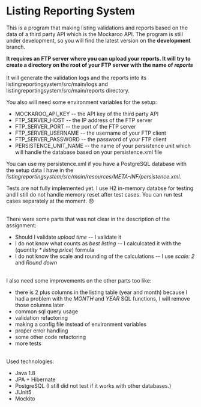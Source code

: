 # Listing Reporting System

 This is a program that making listing validations and reports based on the data of a third party API which is the Mockaroo API.
 The program is still under development, so you will find the latest version on the **development** branch.
 
 **It requires an FTP server where you can upload your reports. It will try to create a directory on the root of your FTP server with the name of *reports***<br><br>
 It will generate the validation logs and the reports into its listingreportingsystem/src/main/logs and listingreportingsystem/src/main/reports directory.
 
 You also will need some environment variables for the setup:
  - MOCKAROO_API_KEY -- the API key of the third party API
  - FTP_SERVER_HOST -- the IP address of the FTP server
  - FTP_SERVER_PORT -- the port of the FTP server
  - FTP_SERVER_USERNAME -- the username of your FTP client
  - FTP_SERVER_PASSWORD -- the password of your FTP client
  - PERSISTENCE_UNIT_NAME -- the name of your persistence unit which will handle the database based on your persistence.xml file

You can use my persistence.xml if you have a PostgreSQL database with the setup data I have in the *listingreportingsystem/src/main/resources/META-INF/persistence.xml*.

Tests are not fully implemented yet. I use H2 in-memory databse for testing and I still do not handle memory reset after test cases. You can run test cases separately at the moment. :disappointed: <br><br>

There were some parts that was not clear in the description of the assignment:
- Should I validate *upload time* -- I validate it
- I do not know what counts as *best listing* -- I calculcated it with the (*quantity * listing price*) formula
- I do not know the scale and rounding of the calculations -- I use *scale: 2* and *Round down*<br><br>

I also need some improvements on the other parts too like:
- there is 2 plus columns in the listing table (year and month) because I had a problem with the *MONTH* and *YEAR* SQL functions, I will remove those columns later
- common sql query usage
- validation refactoring
- making a config file instead of environment variables
- proper error handling
- some other code refactoring 
- more tests <br><br>

Used technologies:
- Java 1.8
- JPA + Hibernate
- PostgreSQL (I still did not test if it works with other databases.)
- JUnit5
- Mockito
